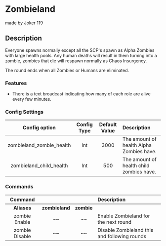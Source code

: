 Zombieland
======
made by Joker 119
## Description
Everyone spawns normally except all the SCP's spawn as Alpha Zombies with large health pools. 
Any human deaths will result in them turning into a zombie, zombies that die will respawn normally as Chaos Insurgency.

The round ends when all Zombies or Humans are eliminated.

### Features
 - There is a text broadcast indicating how many of each role are alive every few minutes.

### Config Settings
Config option | Config Type | Default Value | Description
:---: | :---: | :---: | :------
zombieland_zombie_health | Int | 3000 | The amount of health Alpha Zombies have.
zombieland_child_health | Int | 500 | The amount of health child zombies have.

### Commands
  Command |  |  | Description
:---: | :---: | :---: | :------
**Aliases** | **zombieland** | **zombie**
zombie Enable | ~~ | ~~ | Enable Zombieland for the next round
zombie Disable | ~~ | ~~ | Disable Zombieland this and following rounds

